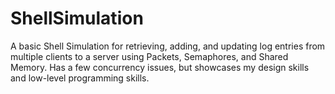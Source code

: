 # ShellSimulation
A basic Shell Simulation for retrieving, adding, and updating log entries from multiple clients to a server using Packets, Semaphores, and Shared Memory. Has a few concurrency issues, but showcases my design skills and low-level programming skills.
